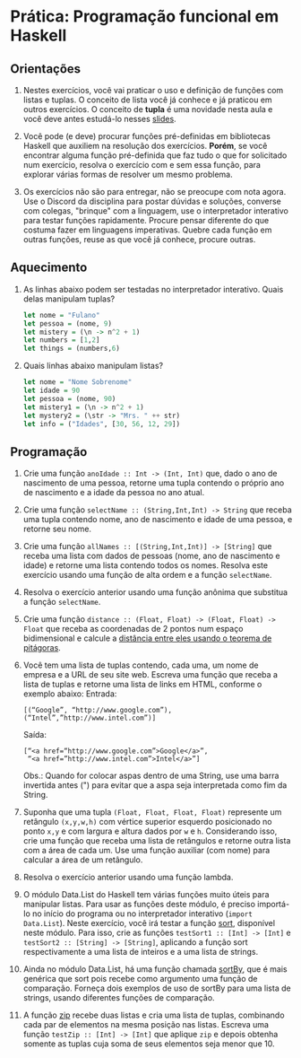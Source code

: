 # Prática: Programação funcional em Haskell


## Orientações

1. Nestes exercícios, você vai praticar o uso e definição de funções com listas e tuplas. O conceito de lista você já conhece e já praticou em outros exercícios. O conceito de **tupla** é uma novidade nesta aula e você deve antes estudá-lo nesses [slides](https://docs.google.com/presentation/d/1sMyFIaHF9p8DwcVPaYgReZBb-uUTpZaYiTtvVWdm5Kw/edit?usp=sharing).


2. Você pode (e deve) procurar funções pré-definidas em bibliotecas Haskell que auxiliem na resolução dos exercícios. **Porém**, se você encontrar alguma função pré-definida que faz tudo o que for solicitado num exercício, resolva o exercício com e sem essa função, para explorar várias formas de resolver um mesmo problema.

2. Os exercícios não são para entregar, não se preocupe com nota agora. Use o Discord da disciplina para postar dúvidas e soluções, converse com colegas, "brinque" com a linguagem, use o interpretador interativo para testar funções rapidamente. Procure pensar diferente do que costuma fazer em linguagens imperativas. Quebre cada função em outras funções, reuse as que você já conhece, procure outras. 


## Aquecimento

1. As linhas abaixo podem ser testadas no interpretador interativo. Quais delas manipulam tuplas?
   ```haskell
   let nome = "Fulano"
   let pessoa = (nome, 9)
   let mistery = (\n -> n^2 + 1)
   let numbers = [1,2]
   let things = (numbers,6)
   ```
2. Quais linhas abaixo manipulam listas?
   ```haskell
   let nome = "Nome Sobrenome"
   let idade = 90
   let pessoa = (nome, 90)
   let mistery1 = (\n -> n^2 + 1)
   let mystery2 = (\str -> "Mrs. " ++ str)
   let info = ("Idades", [30, 56, 12, 29])
   ```

## Programação


1. Crie uma função `anoIdade :: Int -> (Int, Int)` que, dado o ano de nascimento de uma pessoa, retorne uma tupla contendo o próprio ano de nascimento e a idade da pessoa no ano atual.

2. Crie uma função `selectName :: (String,Int,Int) -> String` que receba uma tupla contendo nome, ano de nascimento e idade de uma pessoa, e retorne seu nome.

3. Crie uma função `allNames :: [(String,Int,Int)] -> [String]` que receba uma lista com dados de pessoas (nome, ano de nascimento e idade) e retorne uma lista contendo todos os nomes. Resolva este exercício usando uma função de alta ordem e a função `selectName`.

4. Resolva o exercício anterior usando uma função anônima que substitua a função `selectName`.

5. Crie uma função `distance :: (Float, Float) -> (Float, Float) -> Float` que receba as coordenadas de 2 pontos num espaço bidimensional e calcule a [distância entre eles usando o teorema de pitágoras](https://pt.khanacademy.org/math/basic-geo/basic-geometry-pythagorean-theorem/pythagorean-theorem-distance/a/distance-formula).

6. Você tem uma lista de tuplas contendo, cada uma, um nome de empresa e a URL de seu site web. Escreva uma função que receba a lista de tuplas e retorne uma lista de links em HTML, conforme o exemplo abaixo:
   Entrada:  
   ```
   [(“Google”, “http://www.google.com”), (“Intel”,”http://www.intel.com”)]  
   ```
   Saída:  
   ```
   [“<a href=“http://www.google.com”>Google</a>”,  
    “<a href=”http://www.intel.com”>Intel</a>”]  
   ```
   Obs.: Quando for colocar aspas dentro de uma String, use uma barra invertida antes (\") para evitar que a aspa seja interpretada como fim da String.
   
   
7. Suponha que uma tupla `(Float, Float, Float, Float)` represente um retângulo `(x,y,w,h)` com vértice superior esquerdo posicionado no ponto `x,y` e com largura e altura dados por `w` e `h`. Considerando isso, crie uma função que receba uma lista de retângulos e retorne outra lista com a área de cada um. Use uma função auxiliar (com nome) para calcular a área de um retângulo.

8. Resolva o exercício anterior usando uma função lambda.

9. O módulo Data.List do Haskell tem várias funções muito úteis para manipular listas. Para usar as funções deste módulo, é preciso importá-lo no início do programa ou no interpretador interativo (`import Data.List`). Neste exercício, você irá testar a função [sort](http://zvon.org/other/haskell/Outputlist/sort_f.html), disponível neste módulo. Para isso, crie as funções `testSort1 :: [Int] -> [Int]` e `testSort2 :: [String] -> [String]`, aplicando a função sort respectivamente a uma lista de inteiros e a uma lista de strings.

10. Ainda no módulo Data.List, há uma função chamada [sortBy](http://zvon.org/other/haskell/Outputlist/sortBy_f.html), que é mais genérica que sort pois recebe como argumento uma função de comparação. Forneça dois exemplos de uso de sortBy para uma lista de strings, usando diferentes funções de comparação.


11. A função [zip](http://zvon.org/other/haskell/Outputprelude/zip_f.html) recebe duas listas e cria uma lista de tuplas, combinando cada par de elementos na mesma posição nas listas. Escreva uma função `testZip :: [Int] -> [Int]` que aplique `zip` e depois obtenha somente as tuplas cuja soma de seus elementos seja menor que 10.




